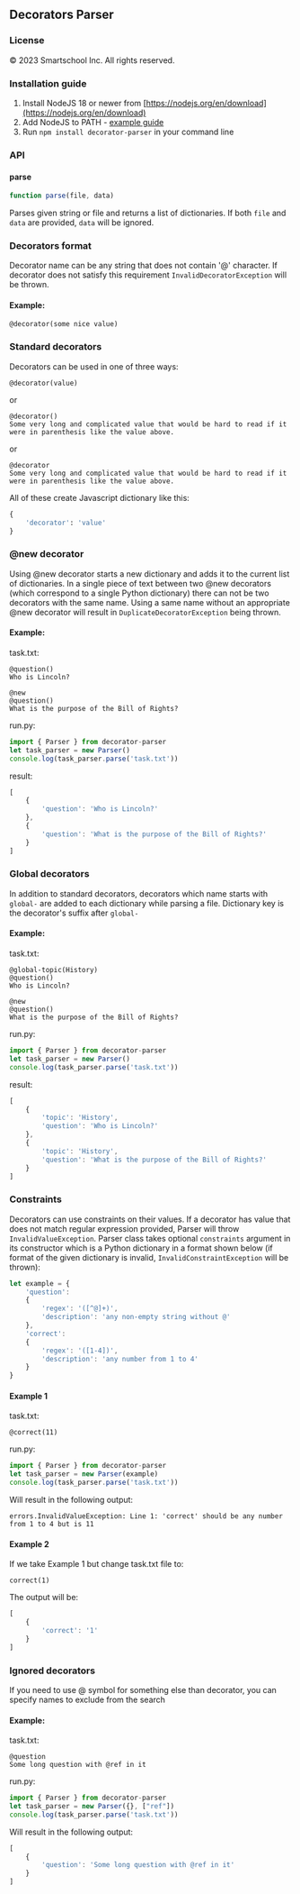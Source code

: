 ## Decorators Parser

### License
© 2023 Smartschool Inc. All rights reserved.

### Installation guide
1. Install NodeJS 18 or newer from [https://nodejs.org/en/download](https://nodejs.org/en/download)
2. Add NodeJS to PATH - [example guide](https://www.tutorialspoint.com/nodejs/nodejs_environment_setup.htm)
3. Run `npm install decorator-parser` in your command line


### API
#### parse
```js
function parse(file, data)
```
Parses given string or file and returns a list of dictionaries. If both `file` and `data` are provided, `data` will be ignored.


### Decorators format
Decorator name can be any string that does not contain '@' character. If decorator
does not satisfy this requirement `InvalidDecoratorException` will be thrown.

#### Example:
```
@decorator(some nice value)
```

### Standard decorators
Decorators can be used in one of three ways:
```
@decorator(value)
```
or
```
@decorator()
Some very long and complicated value that would be hard to read if it were in parenthesis like the value above.
```
or
```
@decorator
Some very long and complicated value that would be hard to read if it were in parenthesis like the value above.
```

All of these create Javascript dictionary like this:
```python
{
    'decorator': 'value'
}
```

### @new decorator

Using @new decorator starts a new dictionary and adds it to the current list of dictionaries. In a single piece of text between two @new decorators (which correspond to a single Python dictionary) there can not be two decorators with the same name. Using a same name without an appropriate @new decorator will result in `DuplicateDecoratorException` being thrown.

#### Example:
task.txt:
```
@question()
Who is Lincoln?

@new
@question()
What is the purpose of the Bill of Rights?
```

run.py:
```js
import { Parser } from decorator-parser
let task_parser = new Parser()
console.log(task_parser.parse('task.txt'))
```

result:
```js
[
    {
        'question': 'Who is Lincoln?'
    },
    {
        'question': 'What is the purpose of the Bill of Rights?'
    }
]
```
### Global decorators

In addition to standard decorators, decorators which name starts with `global-` are added to each dictionary while parsing a file. Dictionary key is the decorator's suffix after `global-` 

#### Example:
task.txt:
```
@global-topic(History)
@question()
Who is Lincoln?

@new
@question()
What is the purpose of the Bill of Rights?
```

run.py:
```js
import { Parser } from decorator-parser
let task_parser = new Parser()
console.log(task_parser.parse('task.txt'))
```

result:
```js
[
    {
        'topic': 'History',
        'question': 'Who is Lincoln?'
    },
    {
        'topic': 'History',
        'question': 'What is the purpose of the Bill of Rights?'
    }
]
```

### Constraints

Decorators can use constraints on their values. If a decorator has value that does not match regular expression
provided, Parser will throw `InvalidValueException`. Parser class takes optional `constraints` argument in its constructor which
is a Python dictionary in a format shown below (if format of the given dictionary is invalid, `InvalidConstraintException` will be thrown):
```js
let example = {
    'question': 
    {
        'regex': '([^@]+)',
        'description': 'any non-empty string without @'
    },
    'correct':
    {
        'regex': '([1-4])',
        'description': 'any number from 1 to 4'
    }
}
```


#### Example 1

task.txt:
```
@correct(11)
```

run.py:
```js
import { Parser } from decorator-parser
let task_parser = new Parser(example)
console.log(task_parser.parse('task.txt'))
```

Will result in the following output:
```
errors.InvalidValueException: Line 1: 'correct' should be any number from 1 to 4 but is 11
```

#### Example 2
If we take Example 1 but change task.txt file to:
```
correct(1)
```

The output will be:
```js
[
    {
        'correct': '1'
    }
]
```

### Ignored decorators

If you need to use @ symbol for something else than decorator, you can specify
names to exclude from the search

#### Example:
task.txt:
```
@question
Some long question with @ref in it
```

run.py:
```js
import { Parser } from decorator-parser
let task_parser = new Parser({}, ["ref"])
console.log(task_parser.parse('task.txt'))
```

Will result in the following output:
```js
[
    {
        'question': 'Some long question with @ref in it'
    }
]
```
